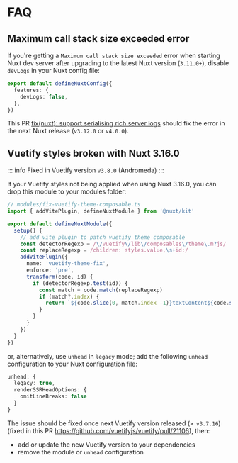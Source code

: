 # FAQ

## Maximum call stack size exceeded error

If you're getting a `Maximum call stack size exceeded` error when starting Nuxt dev server after upgrading to the latest Nuxt version (`3.11.0+`), disable `devLogs` in your Nuxt config file:
```ts
export default defineNuxtConfig({
  features: {
    devLogs: false,
  },
})
```

This PR [fix(nuxt): support serialising rich server logs](https://github.com/nuxt/nuxt/pull/26503) should fix the error in the next Nuxt release (`v3.12.0` or `v4.0.0`).

## Vuetify styles broken with Nuxt 3.16.0

::: info
Fixed in Vuetify version `v3.8.0` (Andromeda)
:::

If your Vuetify styles not being applied when using Nuxt 3.16.0, you can drop this module to your modules folder:

```ts
// modules/fix-vuetify-theme-composable.ts
import { addVitePlugin, defineNuxtModule } from '@nuxt/kit'

export default defineNuxtModule({
  setup() {
    // add vite plugin to patch vuetify theme composable
    const detectorRegexp = /\/vuetify\/lib\/composables\/theme\.m?js/
    const replaceRegexp = /children: styles.value,\s+id:/
    addVitePlugin({
      name: 'vuetify-theme-fix',
      enforce: 'pre',
      transform(code, id) {
        if (detectorRegexp.test(id)) {
          const match = code.match(replaceRegexp)
          if (match?.index) {
            return `${code.slice(0, match.index -1)}textContent${code.slice(match.index + 'children'.length)}`
          }
        }
      }
    })
  }
})
```

or, alternatively, use `unhead` in `legacy` mode; add the following `unhead` configuration to your Nuxt configuration file:

```ts
unhead: {
  legacy: true,
  renderSSRHeadOptions: {
    omitLineBreaks: false
  }
}
```

The issue should be fixed once next Vuetify version released (`> v3.7.16`) (fixed in this PR https://github.com/vuetifyjs/vuetify/pull/21106), then:
- add or update the new Vuetify version to your dependencies
- remove the module or `unhead` configuration
